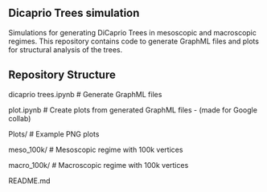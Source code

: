 ## Dicaprio Trees simulation 

Simulations for generating DiCaprio Trees in mesoscopic and macroscopic regimes.
This repository contains code to generate GraphML files and plots for structural analysis of the trees.


## Repository Structure
dicaprio trees.ipynb   # Generate GraphML files

plot.ipynb             # Create plots from generated GraphML files - (made for Google collab)

Plots/                     # Example PNG plots

   meso_100k/          # Mesoscopic regime with 100k vertices
   
   macro_100k/         # Macroscopic regime with 100k vertices
   
README.md
